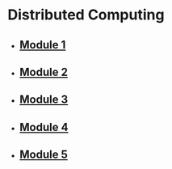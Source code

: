 # Distributed Computing

- ## [Module 1](Notes/Module_1.md)
- ## [Module 2](Notes/Module_2.md)
- ## [Module 3](Notes/Module_3.md)
- ## [Module 4](Notes/Module_4.md)
- ## [Module 5](Notes/Module_5.md)